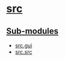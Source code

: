 # **[src](index.md)**

## **<a href="#sub" id="sub">Sub-modules</a>**

- [src.gui](gui.md)
- [src.src](src.md)
